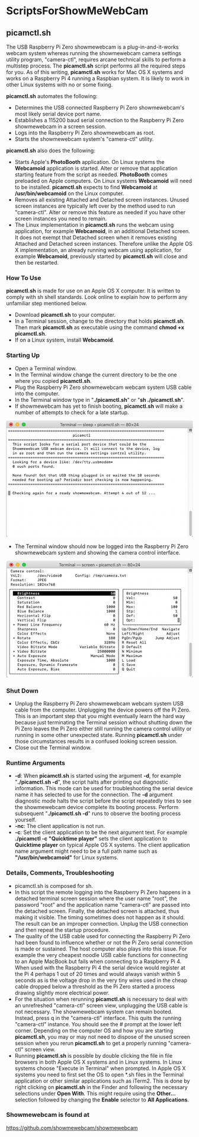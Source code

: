 # ScriptsForShowMeWebCam

## picamctl.sh

The USB Raspberry Pi Zero showmewebcam is a plug-in-and-it-works webcam system whereas running the showmewebcam camera settings utility program, "camera-ctl", requires arcane technical skills to perform a multistep process. The **picamctl.sh** script performs all the required steps for you. As of this writing, **picamctl.sh** works for Mac OS X systems and works on a Raspberry Pi 4 running a Raspbian system. It is likely to work in other Linux systems with no or some fixing.  

**picamctl.sh** automates the following:

* Determines the USB connected Raspberry Pi Zero showmewebcam's most likely serial device port name.
* Establishes a 115200 baud serial connection to the Raspberry Pi Zero showmewebcam in a screen session.
* Logs into the Raspberry Pi Zero showmewebcam as root.
* Starts the showmewebcam system's "camera-ctl" utility.

**picamctl.sh** also does the following:

* Starts Apple's **PhotoBooth** application. On Linux systems the **Webcamoid** application is started. Alter or remove that application starting feature from the script as needed. **PhotoBooth** comes preloaded on Apple computers. On Linux systems **Webcamoid** will need to be installed. **picamctl.sh** expects to find **Webcamoid** at **/usr/bin/webcamoid** on the Linux computer.
* Removes all existing Attached and Detached screen instances. Unused screen instances are typically left over by the method used to run "camera-ctl". Alter or remove this feature as needed if you have other screen instances you need to remain. 
* The Linux implementation in **picamctl.sh** runs the webcam using application, for example **Webcamoid**, in an additional Detached screen. It does not exempt that Detached screen when it removes existing Attached and Detached screen instances. Therefore unlike the Apple OS X implementation, an already running webcam using application, for example **Webcamoid**, previously started by **picamctl.sh** will close and then be restarted.

### How To Use

**picamctl.sh** is made for use on an Apple OS X computer. It is written to comply with sh shell standards. Look online to explain how to perform any unfamiliar step mentioned below.

* Download **picamctl.sh** to your computer.
* In a Terminal session, change to the directory that holds **picamctl.sh**. Then mark **picamctl.sh** as executable using the command **chmod +x picamctl.sh**.
* If on a Linux system, install **Webcamoid**.

### Starting Up

* Open a Terminal window.
* In the Terminal window change the current directory to be the one where you copied **picamctl.sh**.
* Plug the Raspberry Pi Zero showmewebcam webcam system USB cable into the computer.
* In the Terminal window type in "**./picamctl.sh**" or "**sh ./picamctl.sh**".
* If showmewebcam has yet to finish booting, **picamctl.sh** will make a number of attempts to check for a late startup.

<p align="center">
  <img src="graphics/picamctl_waiting.png?raw=true" alt="picamctl waiting"/>
</p>

* The Terminal window should now be logged into the Raspberry Pi Zero showmewebcam system and showing the camera control interface.

<p align="center">
  <img src="graphics/cameractl_image.png?raw=true" alt="camera-ctl running"/>
</p>

### Shut Down

* Unplug the Raspberry Pi Zero showmewebcam webcam system USB cable from the computer. Unplugging the device powers off the Pi Zero. This is an important step that you might eventually learn the hard way because just terminating the Terminal session without shutting down the Pi Zero leaves the Pi Zero either still running the camera control utility or running in some other unexpected state. Running **picamctl.sh** under those circumstances results in a confused looking screen session.
* Close out the Terminal window.

### Runtime Arguments

* **-d**: When **picamctl.sh** is started using the argument **-d**, for example "**./picamctl.sh  -d**", the script halts after printing out diagnostic information. This mode can be used for troubleshooting the serial device name it has selected to use for the connection. The **-d** argument diagnostic mode halts the script before the script repeatedly tries to see the showmewebcam device complete its booting process. Perform subsequent "**./picamctl.sh  -d**" runs to observe the booting process yourself.
* **-nc**: The client application is not run.
* **-c**: Set the client application to be the next argument text. For example **./picamctl -c "Quicktime player"** sets the client application to **Quicktime player** on typical Apple OS X systems. The client application name argument might need to be a full path name such as **"/usr/bin/webcamoid"** for Linux systems.

### Details, Comments, Troubleshooting

* picamctl.sh is composed for sh.
* In this script the remote logging into the Raspberry Pi Zero happens in a detached terminal screen session where the user name "root", the password "root" and the application name "camera-ctl" are passed into the detached screen. Finally, the detached screen is attached, thus making it visible. The timing sometimes does not happen as it should. The result can be an improper connection. Unplug the USB connection and then repeat the startup procedure.
* The quality of the USB cable used for connecting the Raspberry Pi Zero had been found to influence whether or not the Pi Zero serial connection is made or sustained. The host computer also plays into this issue. For example the very cheapest noodle USB cable functions for connecting to an Apple MacBook but fails when connecting to a Raspberry Pi 4. When used with the Raspberry Pi 4 the serial device would register at the Pi 4 perhaps 1 out of 20 times and would always vanish within 5 seconds as is the voltage drop in the very tiny wires used in the cheap cable dropped below a threshold as the Pi Zero started a process drawing slightly more electrical power.
* For the situation when rerunning **picamctl.sh** is necessary to deal with an unrefreshed "camera-ctl" screen view, unplugging the USB cable is not necessary. The showmewebcam system can remain booted. Instead, press q in the "camera-ctl" interface. This quits the running "camera-ctl" instance. You should see the # prompt at the lower left corner. Depending on the computer OS and how you are starting **picamctl.sh**, you may or may not need to dispose of the unused screen session when you rerun **picamctl.sh** to get a properly running "camera-ctl" screen view.
* Running **picamctl.sh** is possible by double clicking the file in file browsers in both Apple OS X systems and in Linux systems. In Linux systems choose "Execute in Terminal" when prompted. In Apple OS X systems you need to first set the OS to open *.sh files in the Terminal application or other similar applications such as iTerm2. This is done by right clicking on **picamctl.sh** in the Finder and following the necessary selections under **Open With**. This might require using the **Other...** selection followed by changing the **Enable** selector to **All Applications**.

### Showmewebcam is found at

<https://github.com/showmewebcam/showmewebcam>
